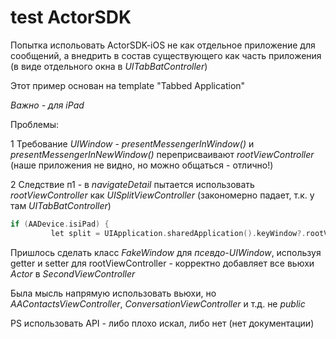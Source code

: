 # test ActorSDK

Попытка испольовать ActorSDK-iOS не как отдельное приложение для сообщений,
а внедрить в состав существующего как часть приложения (в виде отдельного окна в *UITabBatController*)

Этот пример основан на template "Tabbed Application"

*Важно - для iPad*

Проблемы:

1 Требование *UIWindow* - *presentMessengerInWindow()* и *presentMessengerInNewWindow()*
   переприсваивают *rootViewController* (наше приложения не видно, но можно общаться - отлично!)
   
2 Следствие п1 - в *navigateDetail* пытается использовать *rootViewController* как *UISplitViewController*
(закономерно падает, т.к. у там *UITabBatController*)
   
   ```Objective-c
   if (AADevice.isiPad) {
            let split = UIApplication.sharedApplication().keyWindow?.rootViewController as! UISplitViewController;
   ```
   

Пришлось сделать класс *FakeWindow* для *псевдо-UIWindow*,
используя getter и setter для rootViewController - корректно добавляет все вьюхи *Actor* в *SecondViewController*


Была мысль напрямую использовать вьюхи, но *AAContactsViewController*, *ConversationViewController* и т.д. не *public*

PS использовать API - либо плохо искал, либо нет (нет документации)

